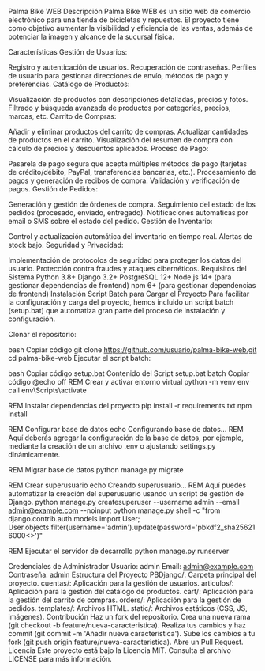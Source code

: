 Palma Bike WEB
Descripción
Palma Bike WEB es un sitio web de comercio electrónico para una tienda de bicicletas y repuestos. El proyecto tiene como objetivo aumentar la visibilidad y eficiencia de las ventas, además de potenciar la imagen y alcance de la sucursal física.

Características
Gestión de Usuarios:

Registro y autenticación de usuarios.
Recuperación de contraseñas.
Perfiles de usuario para gestionar direcciones de envío, métodos de pago y preferencias.
Catálogo de Productos:

Visualización de productos con descripciones detalladas, precios y fotos.
Filtrado y búsqueda avanzada de productos por categorías, precios, marcas, etc.
Carrito de Compras:

Añadir y eliminar productos del carrito de compras.
Actualizar cantidades de productos en el carrito.
Visualización del resumen de compra con cálculo de precios y descuentos aplicados.
Proceso de Pago:

Pasarela de pago segura que acepta múltiples métodos de pago (tarjetas de crédito/débito, PayPal, transferencias bancarias, etc.).
Procesamiento de pagos y generación de recibos de compra.
Validación y verificación de pagos.
Gestión de Pedidos:

Generación y gestión de órdenes de compra.
Seguimiento del estado de los pedidos (procesado, enviado, entregado).
Notificaciones automáticas por email o SMS sobre el estado del pedido.
Gestión de Inventario:

Control y actualización automática del inventario en tiempo real.
Alertas de stock bajo.
Seguridad y Privacidad:

Implementación de protocolos de seguridad para proteger los datos del usuario.
Protección contra fraudes y ataques cibernéticos.
Requisitos del Sistema
Python 3.8+
Django 3.2+
PostgreSQL 12+
Node.js 14+ (para gestionar dependencias de frontend)
npm 6+ (para gestionar dependencias de frontend)
Instalación
Script Batch para Cargar el Proyecto
Para facilitar la configuración y carga del proyecto, hemos incluido un script batch (setup.bat) que automatiza gran parte del proceso de instalación y configuración.

Clonar el repositorio:

bash
Copiar código
git clone https://github.com/usuario/palma-bike-web.git
cd palma-bike-web
Ejecutar el script batch:

bash
Copiar código
setup.bat
Contenido del Script setup.bat
batch
Copiar código
@echo off
REM Crear y activar entorno virtual
python -m venv env
call env\Scripts\activate

REM Instalar dependencias del proyecto
pip install -r requirements.txt
npm install

REM Configurar base de datos
echo Configurando base de datos...
REM Aquí deberás agregar la configuración de la base de datos, por ejemplo, mediante la creación de un archivo .env o ajustando settings.py dinámicamente.

REM Migrar base de datos
python manage.py migrate

REM Crear superusuario
echo Creando superusuario...
REM Aquí puedes automatizar la creación del superusuario usando un script de gestión de Django.
python manage.py createsuperuser --username admin --email admin@example.com --noinput
python manage.py shell -c "from django.contrib.auth.models import User; User.objects.filter(username='admin').update(password='pbkdf2_sha256$216000$<<your-hash-here>>')"

REM Ejecutar el servidor de desarrollo
python manage.py runserver

Credenciales de Administrador
Usuario: admin
Email: admin@example.com
Contraseña: admin
Estructura del Proyecto
PBDjango/: Carpeta principal del proyecto.
cuentas/: Aplicación para la gestión de usuarios.
articulos/: Aplicación para la gestión del catálogo de productos.
cart/: Aplicación para la gestión del carrito de compras.
orders/: Aplicación para la gestión de pedidos.
templates/: Archivos HTML.
static/: Archivos estáticos (CSS, JS, imágenes).
Contribución
Haz un fork del repositorio.
Crea una nueva rama (git checkout -b feature/nueva-caracteristica).
Realiza tus cambios y haz commit (git commit -m 'Añadir nueva característica').
Sube los cambios a tu fork (git push origin feature/nueva-caracteristica).
Abre un Pull Request.
Licencia
Este proyecto está bajo la Licencia MIT. Consulta el archivo LICENSE para más información.
